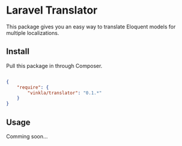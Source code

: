 Laravel Translator
==================

This package gives you an easy way to translate Eloquent models for multiple localizations.

## Install

Pull this package in through Composer.

```json

{
    "require": {
        "vinkla/translator": "0.1.*"
    }
}

```

## Usage

Comming soon…

